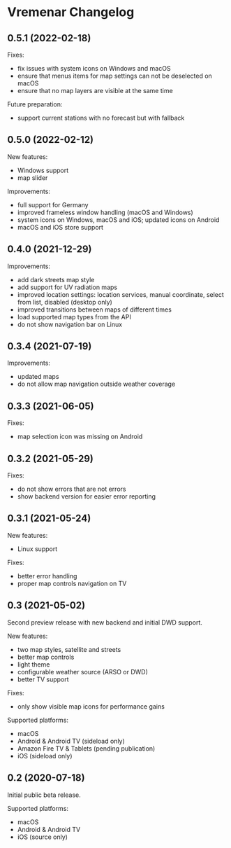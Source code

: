 # Vremenar Changelog

## 0.5.1 (2022-02-18)

Fixes:
- fix issues with system icons on Windows and macOS
- ensure that menus items for map settings can not be deselected on macOS
- ensure that no map layers are visible at the same time

Future preparation:
- support current stations with no forecast but with fallback

## 0.5.0 (2022-02-12)

New features:
- Windows support
- map slider

Improvements:
- full support for Germany
- improved frameless window handling (macOS and Windows)
- system icons on Windows, macOS and iOS; updated icons on Android
- macOS and iOS store support

## 0.4.0 (2021-12-29)

Improvements:
- add dark streets map style
- add support for UV radiation maps
- improved location settings: location services, manual coordinate, select from list, disabled (desktop only)
- improved transitions between maps of different times
- load supported map types from the API
- do not show navigation bar on Linux

## 0.3.4 (2021-07-19)

Improvements:
- updated maps
- do not allow map navigation outside weather coverage

## 0.3.3 (2021-06-05)

Fixes:
- map selection icon was missing on Android

## 0.3.2 (2021-05-29)

Fixes:
- do not show errors that are not errors
- show backend version for easier error reporting

## 0.3.1 (2021-05-24)

New features:
- Linux support

Fixes:
- better error handling
- proper map controls navigation on TV

## 0.3 (2021-05-02)

Second preview release with new backend and initial DWD support.

New features:
- two map styles, satellite and streets
- better map controls
- light theme
- configurable weather source (ARSO or DWD)
- better TV support

Fixes:
- only show visible map icons for performance gains

Supported platforms:
- macOS
- Android & Android TV (sideload only)
- Amazon Fire TV & Tablets (pending publication)
- iOS (sideload only)

## 0.2 (2020-07-18)

Initial public beta release.

Supported platforms:
- macOS
- Android & Android TV
- iOS (source only)
